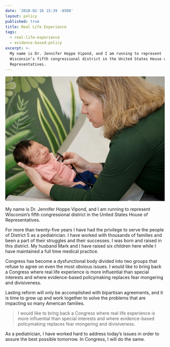 ```yaml
---
date: '2018-02-16 15:39 -0500'
layout: policy
published: true
title: Real Life Experience
tags:
  - real-life-experience
  - evidence-based-policy
excerpt: >-
  My name is Dr. Jennifer Hoppe Vipond, and I am running to represent
  Wisconsin’s fifth congressional district in the United States House of
  Representatives.
---
```

![Dr. Jennifer Hoppe Vipond using a stethoscope to check on a baby](/images/blog-media/jv-baby-700.jpg)

My name is Dr. Jennifer Hoppe Vipond, and I am running to represent Wisconsin’s fifth congressional district in the United States House of Representatives.

For more than twenty-five years I have had the privilege to serve the people of District 5 as a pediatrician. I have worked with thousands of families and been a part of their struggles and their successes. I was born and raised in this district. My husband Mark and I have raised six children here while I have maintained a full time medical practice.

Congress has become a dysfunctional body divided into two groups that refuse to agree on even the most obvious issues. I would like to bring back a Congress where real life experience is more influential than special interests and where evidence-based policymaking replaces fear mongering and divisiveness.

Lasting reform will only be accomplished with bipartisan agreements, and it is time to grow up and work together to solve the problems that are impacting so many American families.

> I would like to bring back a Congress where real life experience is more influential than special interests and where evidence-based policymaking replaces fear mongering and divisiveness.

As a pediatrician, I have worked hard to address today’s issues in order to assure the best possible tomorrow. In Congress, I will do the same.
